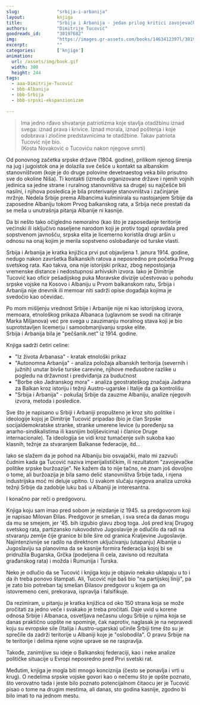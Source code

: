 ```yaml
---
slug:              "srbija-i-arbanija"
layout:            knjiga
title:             "Srbija i Arbanija - jedan prilog kritici zavojevačke politike Srpske buržoazije"
authors:           "Dimitrije Tucović"
goodreads_id:      "30197682"
img:               "https://images.gr-assets.com/books/1463412397l/30197682.jpg"
excerpt:           ""
categories:        ['knjige']
animation:
  url: /assets/img/book.gif
  width: 300
  height: 244
tags:
  - aaa-Dimitrije-Tucović
  - bbb-Albanija
  - bbb-Srbija
  - bbb-srpski-ekspanzionizam
 
---
```


<blockquote>
Ima jedno rđavo shvatanje patriotizma koje stavlja otadžbinu iznad svega: iznad prava i krivice. Iznad morala, iznad 
poštenja i koje odobrava i zločine predstavnicima te otadžbine. Takav patriota Tucović nije bio.
<br>
(Kosta Novaković o Tucoviću nakon njegove smrti)
</blockquote>

Od ponovnog začetka srpske države (1804. godine), prilikom njenog širenja na jug i jugoistok ona je dolazila sve češće u 
kontakt sa albanskim stanovništvom (koje je do druge polovine devetnaestog veka bilo prisutno sve do okoline Niša). Ti 
kontakti (između organizovane države i njenih vojnih jedinica sa jedne strane i ruralnog stanovništva sa druge) su najčešće 
bili nasilni, i njihova posledica je bila proterivanje stanovništva i začinjanje mržnje. Nedela Srbije prema Albancima 
kulminirala su nastojanjem Srbije da zaposedne Albaniju tokom Prvog balkanskog rata, a Srbija neće prestati da se meša u 
unutrašnja pitanja Albanije ni kasnije.

Da bi nešto tako očigledno nemoralno (kao što je zaposedanje teritorije većinski ili isključivo naseljene narodom koji je 
protiv toga) opravdala pred sopstvenom javnošću, srpska elita je licemerno koristila drugi aršin u odnosu na onaj kojim 
je merila sopstveno oslobađanje od turske vlasti.

Srbija i Arbanija je kratka knjižica prvi put objavljena 1. janura 1914. godine, nedugo nakon završetka Balkanskih ratova 
a neposredno pre početka Prvog svetskog rata. Kao takva, ona nije istorijski prikaz, zbog nepostojanja vremenske distance 
i nedostupnosi arhivskih izvora. Iako je Dimitrije Tucović kao oficir pešadijskog puka Moravske divizije učestvovao u 
pohodu srpske vojske na Kosovo i Albaniju u Prvom balkanskom ratu, Srbija i Arbanija nije dnevnik ili memoar niti sadrži 
opise događaja kojima je svedočio kao očevidac.

Po mom mišljenju vrednost Srbije i Arbanije nije ni kao istorijskog izvora, memoara, etnološkog prikaza Albanaca (uglavnom 
se svodi na citiranje Marka Miljanova) već pre svega u zauzimanju moralnog stava koji je bio suprotstavljen licemerju i 
samoobmanjivanju srpske elite.   
Srbija i Arbanija bila je "pečšanik.net" iz 1914. godine.

Knjiga sadrži četiri celine:

- "Iz života Arbanasa" - kratak etnološki prikaz
- "Autonomna Arbanija" - analiza položaja albanskih teritorija (severnih i južnih) unutar bivše turske carevine, njihove međusobne razlike u pogledu na državnost i predviđanja za budućnost
- "Borbe oko Jadranskog mora" - analiza geostrateškog značaja Jadrana za Balkan kroz istoriju i težnji Austro-ugarske i Italije da ga kontrolišu
- "Srbija i Arbanija" - pokušaj Srbije da zauzme Albaniju, analize njegovih izvora, metoda i posledice.

Sve što je napisano u Srbiji i Arbaniji propušteno je kroz sito politike i ideologije kojoj je Dimitrije Tucović pripadao 
(bio je član Srpske socijaldemokratske stranke, stranke umerene levice (u poređenju sa anarho-sindikalistima ili kasnijim 
boljševicima) i članice Druge internacionale). Ta ideologija se vidi kroz tumačenje svih sukoba kao klasnih, težnje za 
stvaranjem Balkanse federacije, itd...

Iako se slažem da je pohod na Albaniju bio osvajački, malo mi zazvuči čudnim kada ga Tucović naziva imperijalističkim, 
ili rezultatom "zavojevačke politike srpske buržoazije". Ne kažem da to nije tačno, ne znam još dovoljno o tome, ali 
buržoazija je bila samo delić stanovništva Srbije tada, i njena industrijska moć mi deluje upitno. U svakom slučaju 
njegova analiza uzroka težnji Srbije da zadobije luku baš u Albaniji je interesantna.

I konačno par reči o predgovoru.

Knjiga koju sam imao pred sobom je reizdanje iz 1945. sa predgovorom koji je napisao Milovan Đilas.
Predgovor je smešan, i sva sreća da danas mogu da mu se smejem, jer '45. bih izgubio glavu zbog toga. Još pred kraj 
Drugog svetskog rata, partizansko rukovodstvo Jugoslavije je odlučilo da radi na stvaranju zemlje čije granice bi bile 
šire od granica Kraljevine Jugoslavije. Najintenzivnije se radilo na direktnom uključivanju (utapanju) Albanije u 
Jugoslaviju sa planovima da se kasnije formira federacija kojoj bi se pridružila Bugarska, Grčka (podeljena ili cela, 
zavisno od rezultata građanskog rata) i možda i Rumunija i Turska.

Neko je odlučio da se Tucović i knjiga koju je objavio nekako uklapaju u to i da ih treba ponovo štampati. Ali, Tucović 
nije baš bio "na partijskoj liniji", pa je zato bio potreban taj smešan Đilasov predgovor u kojem ga on istovremeno 
ceni, prekorava, ispravlja i falsifikuje.


Da rezimiram, u pitanju je kratka knjižica od oko 150 strana koja se može pročitati za jedno veče i svakako je treba 
pročitati. Daje uvid u korene odnosa Srbije i Albanaca, osvetljava nečasnu ulogu Srbije u njima koja se danas praktično 
uopšte ne spominje, čak naprotiv, naglasak je na nepravedi koju su evropske sile (Italija i Austro-ugarska) učinile 
Srbiji time što su je sprečile da zadrži teritorije u Albaniji koje je "oslobodila". O pravu Srbije na te teritorije i 
delima njene vojne uprave se ne raspravlja.

Takođe, zanimljive su ideje o Balkanskoj federaciji, kao i neke analize političke situacije u Evropi neposredno pred Prvi svetski rat.

Međutim, knjiga je mogla biti mnogo konciznija (često se ponavlja i vrti u krug). O nedelima srpske vojske govori kao o 
nečemu što je opšte poznato, što verovatno tada i jeste bilo poznato potencijalnom čitaocu jer je Tucović pisao o tome 
na drugim mestima, ali danas, sto godina kasnije, zgodno bi bilo imati to na jednom mestu.
